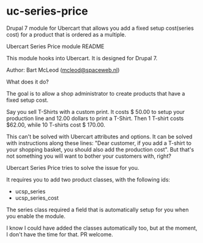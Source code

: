 # uc-series-price
Drupal 7 module for Ubercart that allows you add a fixed setup cost(series cost) for a product that is ordered as a multiple.

Ubercart Series Price module README

This module hooks into Ubercart. It is designed for Drupal 7.

Author: Bart McLeod (mcleod@spaceweb.nl)

What does it do?

The goal is to allow a shop administrator to create products that have a fixed setup cost.

Say you sell T-Shirts with a custom print. It costs $ 50.00 to setup your production line and
12.00 dollars to print a T-Shirt. Then 1 T-shirt costs $62.00, while 10 T-shirts cost $ 170.00.

This can't be solved with Ubercart attributes and options. It can be solved with instructions along these
lines: "Dear customer, if you add a T-shirt to your shopping basket, you should also add the production
cost". But that's not something you will want to bother your customers with, right?

Ubercart Series Price tries to solve the issue for you.

It requires you to add two product classes, with the following ids:
- ucsp_series
- ucsp_series_cost

The series class required a field that is automatically setup for you when you enable the module.

I know I could have added the classes automatically too, but at the moment, I don't have the time for that. PR welcome.